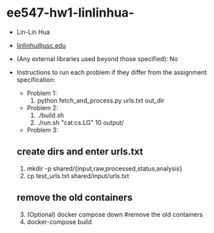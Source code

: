 # ee547-hw1-linlinhua-

- Lin-Lin Hua
- linlinhu@usc.edu
- (Any external libraries used beyond those specified): No
- Instructions to run each problem if they differ from the assignment specification:
  - Problem 1: 
    1. python fetch_and_process.py urls.txt out_dir
  - Problem 2:
    1. ./build.sh
    2. ./run.sh "cat:cs.LG" 10 output/
  - Problem 3:
  ## create dirs and enter urls.txt
  1. mkdir -p shared/{input,raw,processed,status,analysis}
  2. cp test_urls.txt shared/input/urls.txt

  ## remove the old containers
  3. (Optional) docker compose down #remove the old containers
  4. docker-compose build



